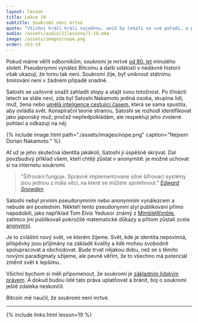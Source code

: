 ```yaml
---
layout: lesson
title: Lekce 19
subtitle: Soukromí není mrtvé
quote: "Všichni hráči hráli najednou, aniž by čekali na své pořadí, a po celou dobu se hádali z plných plic, takže královna byla během několika okamžiků v záchvatu zuřivosti, dupala kolem sebe a zhruba každou minutu vykřikovala: \"Setněte jim hlavy!\""
audio: /assets/audio/21lessons/3-19.m4a
image: /assets/images/nope.png
order: ch3-19
---
```


Pokud máme věřit odborníkům, soukromí je mrtvé [od 80. let][since the 80ies] 
minulého století. Pseudonymní vynález Bitcoinu a další události v nedávné 
historii však ukazují, že tomu tak není. Soukromí žije, byť uniknout 
státnímu šmírování není v žádném případě snadné.

Satoshi se usilovně snažil zahladit stopy a utajit svou totožnost. Po 
třinácti letech se stále neví, zda byl Satoshi Nakamoto jediná osoba, 
skupina lidí, muž, žena nebo [umělá inteligence cestující časem][time-traveling AI], která 
se sama spustila, aby ovládla svět. Konspirační teorie stranou, Satoshi 
se rozhodl identifikovat jako japonský muž, pročež nepředpokládám, ale 
respektuji jeho zvolené pohlaví a odkazuji na *něj*.

{% include image.html path="./assets/images/nope.png" caption="Nejsem Dorian Nakamoto." %}

Ať už je jeho skutečná identita jakákoli, Satoshi ji úspěšně skrýval. 
Dal povzbudivý příklad všem, kteří chtějí zůstat v anonymitě: je možné 
uchovat si na internetu soukromí.

> "Šifrování funguje. Správně implementované silné šifrovací systémy jsou 
> jednou z mála věcí, na které se můžete spolehnout."
> <cite>[Edward Snowden]</cite>

Satoshi nebyl prvním pseudonymním nebo anonymním vynálezcem a nebude ani 
posledním. Někteří tento pseudonymní styl publikování přímo napodobili, 
jako například Tom Elvis Yedusor známý z [MimbleWimble], zatímco jiní 
publikovali pokročilé matematické důkazy a přitom zůstali zcela [anonymní][anonymous].

Je to zvláštní nový svět, ve kterém žijeme. Svět, kde je identita nepovinná, 
příspěvky jsou přijímány na základě kvality a lidé mohou svobodně spolupracovat 
a obchodovat. Bude trvat nějakou dobu, než se s těmito novými paradigmaty 
sžijeme, ale pevně věřím, že to všechno má potenciál změnit svět k lepšímu.

Všichni bychom si měli připomenout, že soukromí je [základním lidským právem][fundamental human right]. 
A dokud budou lidé tato práva uplatňovat a bránit, boj o soukromí ještě 
zdaleka neskončil. 

Bitcoin mě naučil, že soukromí není mrtvé.

---

{% include links.html lesson=19 %}

[since the 80ies]: https://books.google.com/ngrams/graph?content=privacy+is+dead&year_start=1970&year_end=2019&corpus=15&smoothing=3&share=&direct_url=t1%3B%2Cprivacy%20is%20dead%3B%2Cc0
[time-traveling AI]: https://blockchain24-7.com/is-crypto-creator-a-time-travelling-ai/
["I am not Dorian Nakamoto."]: http://p2pfoundation.ning.com/forum/topics/bitcoin-open-source?commentId=2003008%3AComment%3A52186
[Edward Snowden]: https://www.theguardian.com/world/2013/jun/17/edward-snowden-nsa-files-whistleblower
[MimbleWimble]: https://github.com/mimblewimble/docs/wiki/MimbleWimble-Origin
[anonymous]: https://oeis.org/A180632/a180632.pdf
[fundamental human right]: http://www.un.org/en/universal-declaration-human-rights/

<!-- Wikipedia -->
[alice]: https://en.wikipedia.org/wiki/Alice%27s_Adventures_in_Wonderland
[carroll]: https://en.wikipedia.org/wiki/Lewis_Carroll
